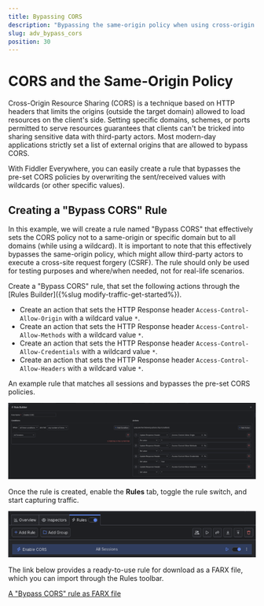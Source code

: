 ```yaml
---
title: Bypassing CORS
description: "Bypassing the same-origin policy when using cross-origin resource sharing (CORS)."
slug: adv_bypass_cors
position: 30
---
```


# CORS and the Same-Origin Policy

Cross-Origin Resource Sharing (CORS) is a technique based on HTTP headers that limits the origins (outside the target domain) allowed to load resources on the client's side. Setting specific domains, schemes, or ports permitted to serve resources guarantees that clients can't be tricked into sharing sensitive data with third-party actors. Most modern-day applications strictly set a list of external origins that are allowed to bypass CORS.

With Fiddler Everywhere, you can easily create a rule that bypasses the pre-set CORS policies by overwriting the sent/received values with wildcards (or other specific values).

## Creating a "Bypass CORS" Rule

In this example, we will create a rule named "Bypass CORS" that effectively sets the CORS policy not to a same-origin or specific domain but to all domains (while using a wildcard). It is important to note that this effectively bypasses the same-origin policy, which might allow third-party actors to execute a cross-site request forgery (CSRF). The rule should only be used for testing purposes and where/when needed, not for real-life scenarios.

Create a "Bypass CORS" rule, that set the following actions through the [Rules Builder]({%slug modify-traffic-get-started%}).

- Create an action that sets the HTTP Response header `Access-Control-Allow-Origin` with a wildcard value `*`.
- Create an action that sets the HTTP Response header `Access-Control-Allow-Methods` with a wildcard value `*`.
- Create an action that sets the HTTP Response header `Access-Control-Allow-Credentials` with a wildcard value `*`.
- Create an action that sets the HTTP Response header `Access-Control-Allow-Headers` with a wildcard value `*`.

An example rule that matches all sessions and bypasses the pre-set CORS policies.

![Creating "Bypass CORS" rule](../../images/advanced/adv-bypass-cors.png)

Once the rule is created, enable the **Rules** tab, toggle the rule switch, and start capturing traffic.

![Activating the "Bypass CORS" rule](../../images/advanced/adv-bypass-cors-active.png)

The link below provides a ready-to-use rule for download as a FARX file, which you can import through the Rules toolbar.

[A "Bypass CORS" rule as FARX file](https://github.com/telerik/fiddler-everywhere/rules/tooling/bypass-cors)
 
 